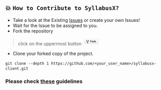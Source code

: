 ## 💥 `How to Contribute to SyllabusX?`

- Take a look at the Existing [Issues](https://github.com/akshat-OwO/syllabusx-client) or create your own Issues!
- Wait for the Issue to be assigned to you.
- Fork the repository
>click on the uppermost button <img src="https://github.com/vaibhavx42/vaibhavx42/blob/main/.github/workflows/fork.png" width=50>
- Clone your forked copy of the project.
  
```
git clone --depth 1 https://github.com/<your_user_name>/syllabusx-client.git

```

### Please check [these](https://opensource.guide/how-to-contribute/#how-to-submit-a-contribution) guidelines 
